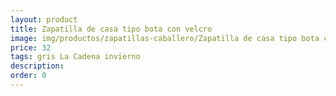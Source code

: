 ```yaml
---
layout: product
title: Zapatilla de casa tipo bota con velcro 
image: img/productos/zapatillas-caballero/Zapatilla de casa tipo bota con velcro =32 =gris La Cadena invierno.webp
price: 32 
tags: gris La Cadena invierno
description: 
order: 0
---
```

